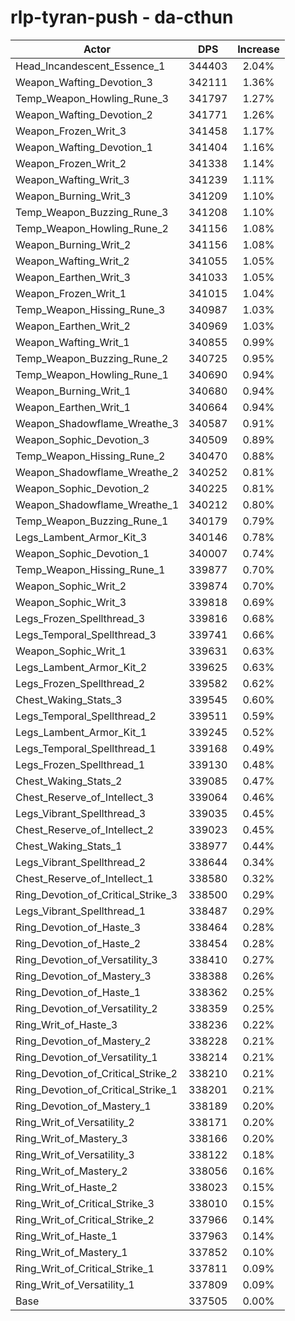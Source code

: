 # rlp-tyran-push - da-cthun
| Actor | DPS | Increase |
|---|:---:|:---:|
|Head_Incandescent_Essence_1|344403|2.04%|
|Weapon_Wafting_Devotion_3|342111|1.36%|
|Temp_Weapon_Howling_Rune_3|341797|1.27%|
|Weapon_Wafting_Devotion_2|341771|1.26%|
|Weapon_Frozen_Writ_3|341458|1.17%|
|Weapon_Wafting_Devotion_1|341404|1.16%|
|Weapon_Frozen_Writ_2|341338|1.14%|
|Weapon_Wafting_Writ_3|341239|1.11%|
|Weapon_Burning_Writ_3|341209|1.10%|
|Temp_Weapon_Buzzing_Rune_3|341208|1.10%|
|Temp_Weapon_Howling_Rune_2|341156|1.08%|
|Weapon_Burning_Writ_2|341156|1.08%|
|Weapon_Wafting_Writ_2|341055|1.05%|
|Weapon_Earthen_Writ_3|341033|1.05%|
|Weapon_Frozen_Writ_1|341015|1.04%|
|Temp_Weapon_Hissing_Rune_3|340987|1.03%|
|Weapon_Earthen_Writ_2|340969|1.03%|
|Weapon_Wafting_Writ_1|340855|0.99%|
|Temp_Weapon_Buzzing_Rune_2|340725|0.95%|
|Temp_Weapon_Howling_Rune_1|340690|0.94%|
|Weapon_Burning_Writ_1|340680|0.94%|
|Weapon_Earthen_Writ_1|340664|0.94%|
|Weapon_Shadowflame_Wreathe_3|340587|0.91%|
|Weapon_Sophic_Devotion_3|340509|0.89%|
|Temp_Weapon_Hissing_Rune_2|340470|0.88%|
|Weapon_Shadowflame_Wreathe_2|340252|0.81%|
|Weapon_Sophic_Devotion_2|340225|0.81%|
|Weapon_Shadowflame_Wreathe_1|340212|0.80%|
|Temp_Weapon_Buzzing_Rune_1|340179|0.79%|
|Legs_Lambent_Armor_Kit_3|340146|0.78%|
|Weapon_Sophic_Devotion_1|340007|0.74%|
|Temp_Weapon_Hissing_Rune_1|339877|0.70%|
|Weapon_Sophic_Writ_2|339874|0.70%|
|Weapon_Sophic_Writ_3|339818|0.69%|
|Legs_Frozen_Spellthread_3|339816|0.68%|
|Legs_Temporal_Spellthread_3|339741|0.66%|
|Weapon_Sophic_Writ_1|339631|0.63%|
|Legs_Lambent_Armor_Kit_2|339625|0.63%|
|Legs_Frozen_Spellthread_2|339582|0.62%|
|Chest_Waking_Stats_3|339545|0.60%|
|Legs_Temporal_Spellthread_2|339511|0.59%|
|Legs_Lambent_Armor_Kit_1|339245|0.52%|
|Legs_Temporal_Spellthread_1|339168|0.49%|
|Legs_Frozen_Spellthread_1|339130|0.48%|
|Chest_Waking_Stats_2|339085|0.47%|
|Chest_Reserve_of_Intellect_3|339064|0.46%|
|Legs_Vibrant_Spellthread_3|339035|0.45%|
|Chest_Reserve_of_Intellect_2|339023|0.45%|
|Chest_Waking_Stats_1|338977|0.44%|
|Legs_Vibrant_Spellthread_2|338644|0.34%|
|Chest_Reserve_of_Intellect_1|338580|0.32%|
|Ring_Devotion_of_Critical_Strike_3|338500|0.29%|
|Legs_Vibrant_Spellthread_1|338487|0.29%|
|Ring_Devotion_of_Haste_3|338464|0.28%|
|Ring_Devotion_of_Haste_2|338454|0.28%|
|Ring_Devotion_of_Versatility_3|338410|0.27%|
|Ring_Devotion_of_Mastery_3|338388|0.26%|
|Ring_Devotion_of_Haste_1|338362|0.25%|
|Ring_Devotion_of_Versatility_2|338359|0.25%|
|Ring_Writ_of_Haste_3|338236|0.22%|
|Ring_Devotion_of_Mastery_2|338228|0.21%|
|Ring_Devotion_of_Versatility_1|338214|0.21%|
|Ring_Devotion_of_Critical_Strike_2|338210|0.21%|
|Ring_Devotion_of_Critical_Strike_1|338201|0.21%|
|Ring_Devotion_of_Mastery_1|338189|0.20%|
|Ring_Writ_of_Versatility_2|338171|0.20%|
|Ring_Writ_of_Mastery_3|338166|0.20%|
|Ring_Writ_of_Versatility_3|338122|0.18%|
|Ring_Writ_of_Mastery_2|338056|0.16%|
|Ring_Writ_of_Haste_2|338023|0.15%|
|Ring_Writ_of_Critical_Strike_3|338010|0.15%|
|Ring_Writ_of_Critical_Strike_2|337966|0.14%|
|Ring_Writ_of_Haste_1|337963|0.14%|
|Ring_Writ_of_Mastery_1|337852|0.10%|
|Ring_Writ_of_Critical_Strike_1|337811|0.09%|
|Ring_Writ_of_Versatility_1|337809|0.09%|
|Base|337505|0.00%|
